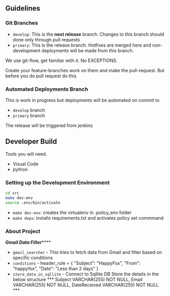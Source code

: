 ## Guidelines

### Git Branches

* `develop`: This is the **next release** branch. Changes to this branch should done only through pull requests
* `primary`: This is the release branch.  Hotfixes are merged here and non-development deployments will be made from this branch.

We use git-flow, get familiar with it. No EXCEPTIONS.

Create your feature-branches work on them and make the pull-request. But before you do pull request do this

### Automated Deployments Branch

This is work in progress but deployments will be automated on commit to
* `develop` branch
* `primary` branch

The release will be triggered from jenkins

## Developer Build

Tools you will need.
* Visual Code
* python
### Setting up the Development Environment

```sh
cd src
make dev-env
source .env/bin/activate
```

* `make dev-env`: creates the virtualenv in .policy_env folder
* `make deps`: installs requirements.txt and activates policy set commmand

### About Project

*********************************Gmail Data Filter*************************************

* `gmail_searcher` - This tries to fetch data from Gmail and filter based on specific conditions
* `conditions` -
    header_rule = {
        "Subject": "HappyFox",
        "From": "happyfox",
        "Date": "Less than 2 days"
    }
* `store_data_in_sqllite` -
    Connect to Sqllite DB
    Store the details in the below structure
        ***
        Subject VARCHAR(255) NOT NULL,
        Email VARCHAR(255) NOT NULL,
        DateReceived VARCHAR(255) NOT NULL
        ***
